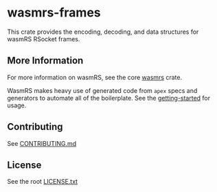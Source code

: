 # wasmrs-frames

This crate provides the encoding, decoding, and data structures for wasmRS RSocket frames.

## More Information

For more information on wasmRS, see the core [wasmrs](https://github.com/wasmrs/wasmrs-rust/blob/main/crates/wasmrs/README.md) crate.

WasmRS makes heavy use of generated code from `apex` specs and generators to automate all of the boilerplate. See the [getting-started](https://github.com/WasmRS/docs/blob/main/wasmrs-rust-howto.md) for usage.

## Contributing

See [CONTRIBUTING.md](https://github.com/WasmRS/wasmrs-rust/blob/main/CONTRIBUTING.md)

## License

See the root [LICENSE.txt](https://github.com/WasmRS/wasmrs-rust/blob/main/LICENSE.txt)

